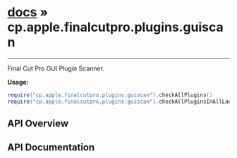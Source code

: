# [docs](index.md) » cp.apple.finalcutpro.plugins.guiscan
---

Final Cut Pro GUI Plugin Scanner.

**Usage:**
```lua
require("cp.apple.finalcutpro.plugins.guiscan").checkAllPlugins()
require("cp.apple.finalcutpro.plugins.guiscan").checkAllPluginsInAllLanguages()
```

## API Overview

## API Documentation

